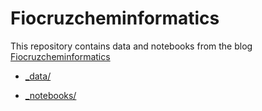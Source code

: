 # Fiocruzcheminformatics

This repository contains data and notebooks from the blog [Fiocruzcheminformatics](https://marcossantanaioc.github.io/fiocruzcheminformatics/)

 - [_data/](https://github.com/marcossantanaioc/fiocruzcheminformatics/tree/master/_data)

 - [_notebooks/](https://github.com/marcossantanaioc/fiocruzcheminformatics/tree/master/_notebooks)
